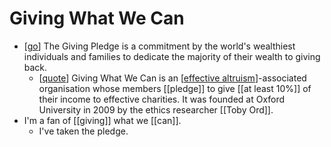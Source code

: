 # Giving What We Can

- [[go]] The Giving Pledge is a commitment by the world's wealthiest individuals and families to dedicate the majority of their wealth to giving back.
  - [[quote]] Giving What We Can is an [[effective altruism]]-associated organisation whose members [[pledge]] to give [[at least 10%]] of their income to effective charities. It was founded at Oxford University in 2009 by the ethics researcher [[Toby Ord]].
- I'm a fan of [[giving]] what we [[can]].
  - I've taken the pledge.


[//begin]: # "Autogenerated link references for markdown compatibility"
[go]: go "Go"
[quote]: quote "Quote"
[effective altruism]: effective-altruism "Effective Altruism"
[//end]: # "Autogenerated link references"